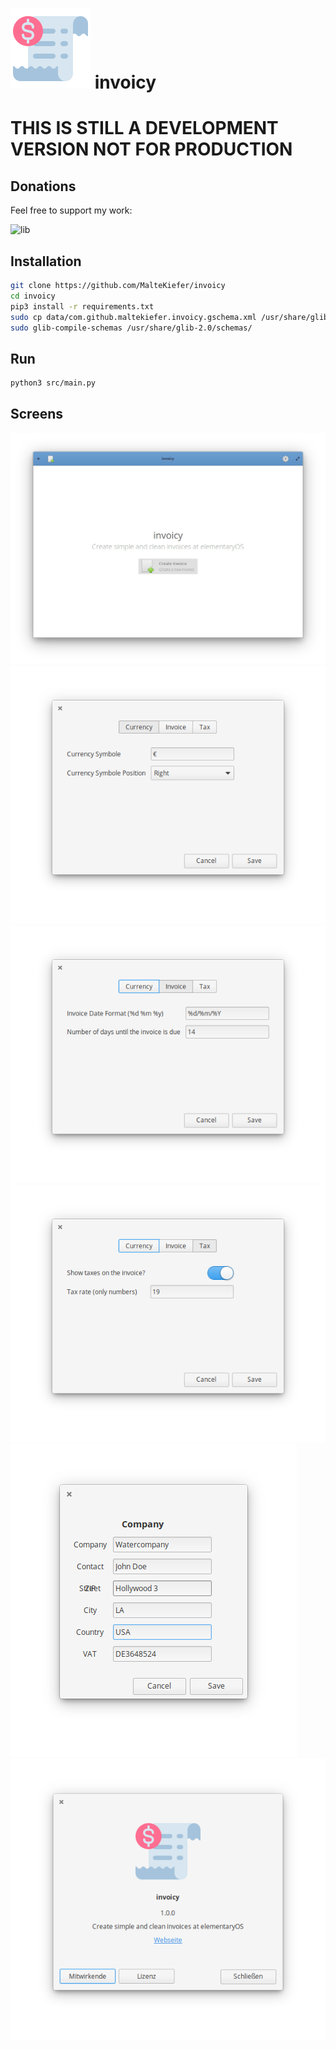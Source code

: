 
# ![icon](data/invoice.png) invoicy

# THIS IS STILL A DEVELOPMENT VERSION NOT FOR PRODUCTION

## Donations
Feel free to support my work:

![lib](http://img.shields.io/liberapay/receives/beli3ver.svg?logo=liberapay)

## Installation

```bash
git clone https://github.com/MalteKiefer/invoicy
cd invoicy
pip3 install -r requirements.txt
sudo cp data/com.github.maltekiefer.invoicy.gschema.xml /usr/share/glib-2.0/schemas/
sudo glib-compile-schemas /usr/share/glib-2.0/schemas/
```

## Run

```bash
python3 src/main.py
```

## Screens

![](https://raw.githubusercontent.com/MalteKiefer/invoicy/master/screenshots/screen1.png)
![](https://raw.githubusercontent.com/MalteKiefer/invoicy/master/screenshots/screen2.png)
![](https://raw.githubusercontent.com/MalteKiefer/invoicy/master/screenshots/screen3.png)
![](https://raw.githubusercontent.com/MalteKiefer/invoicy/master/screenshots/screen4.png)
![](https://raw.githubusercontent.com/MalteKiefer/invoicy/master/screenshots/screen5.png)
![](https://raw.githubusercontent.com/MalteKiefer/invoicy/master/screenshots/screen6.png)

